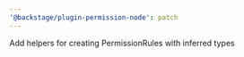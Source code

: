 ```yaml
---
'@backstage/plugin-permission-node': patch
---
```


Add helpers for creating PermissionRules with inferred types
